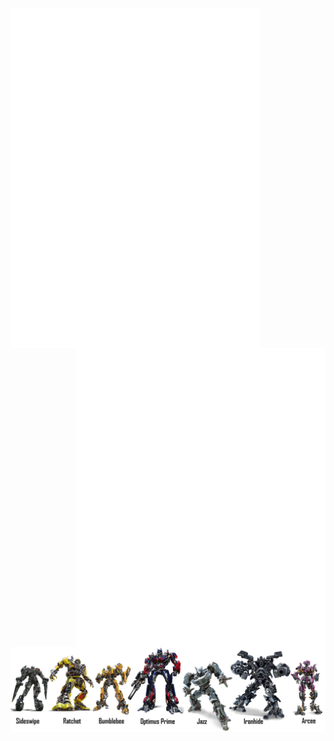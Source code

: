 <img alt="🦑" align="left" width="400px" src="https://github.com/waynesg/waynesg/blob/main/metrics.svg">
<img alt="🦑" align="right" width="400px" src="https://github.com/waynesg/waynesg/blob/main/metrics.additional.svg">


<img alt="🦑" align="center" width="800px" src="https://github.com/waynesg/waynesg/blob/main/Transformers-Autobots-PNG-Picture.png">
